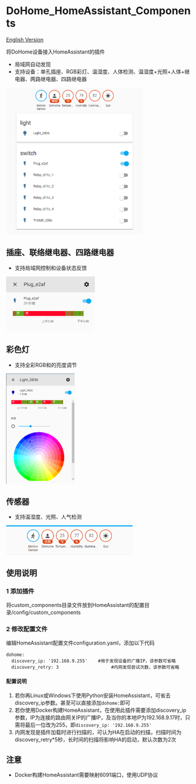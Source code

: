 # DoHome_HomeAssistant_Components
[English Version](./README_EN.md)  

将DoHome设备接入HomeAssistant的插件

* 局域网自动发现
* 支持设备：单孔插座、RGB彩灯、温湿度、人体检测、温湿度+光照+人体+继电器、两路继电器、四路继电器

<img src="./image/index.png" height="400"> 


## 插座、联络继电器、四路继电器
* 支持局域网控制和设备状态反馈    
<img src="./image/switch_control.png" height="150"> 

## 彩色灯
* 支持全彩RGB和的亮度调节    
<img src="./image/light_control.png" height="300"> 

## 传感器
* 支持温湿度、光照、人气检测    
<img src="./image/sensor.png" height="80"> 

## 使用说明
### 1 添加插件
将custom_components目录文件放到HomeAssistant的配置目录/config/custom_components

### 2 修改配置文件
编辑HomeAssistant配置文件configuration.yaml，添加以下代码
```
dohome:
  discovery_ip: '192.168.9.255'    #用于发现设备的广播IP，该参数可省略
  discovery_retry: 3                    #内网发现尝试次数，该参数可省略
```
#### 配置说明
1. 若你再Linux或Windows下使用Python安装HomeAssistant，可省去discovery_ip参数。甚至可以直接添加`dohome:`即可
2. 若你使用Docker构建HomeAssistant，在使用此插件需要添加discovery_ip参数，IP为连接的路由网关IP的广播IP，及当你的本地IP为192.168.9.17时，只需将最后一位改为255，即`discovery_ip: '192.168.9.255'`
3. 内网发现是插件加载时进行扫描的，可认为HA在启动的扫描，扫描时间为discovery_retry*5秒，长时间的扫描将影响HA的启动，默认次数为2次

## 注意
* Docker构建HomeAssistant需要映射6091端口，使用UDP协议

